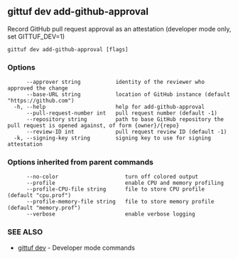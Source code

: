 ## gittuf dev add-github-approval

Record GitHub pull request approval as an attestation (developer mode only, set GITTUF_DEV=1)

```
gittuf dev add-github-approval [flags]
```

### Options

```
      --approver string           identity of the reviewer who approved the change
      --base-URL string           location of GitHub instance (default "https://github.com")
  -h, --help                      help for add-github-approval
      --pull-request-number int   pull request number (default -1)
      --repository string         path to base GitHub repository the pull request is opened against, of form {owner}/{repo}
      --review-ID int             pull request review ID (default -1)
  -k, --signing-key string        signing key to use for signing attestation
```

### Options inherited from parent commands

```
      --no-color                     turn off colored output
      --profile                      enable CPU and memory profiling
      --profile-CPU-file string      file to store CPU profile (default "cpu.prof")
      --profile-memory-file string   file to store memory profile (default "memory.prof")
      --verbose                      enable verbose logging
```

### SEE ALSO

* [gittuf dev](gittuf_dev.md)	 - Developer mode commands

